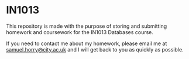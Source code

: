 # IN1013

This repository is made with the purpose of storing and submitting homework and coursework for the IN1013 Databases course.

If you need to contact me about my homework, please email me at samuel.horry@city.ac.uk and I will get back to you as quickly as possible.
